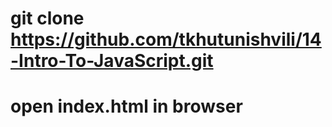 # git clone https://github.com/tkhutunishvili/14-Intro-To-JavaScript.git
# open index.html in browser

